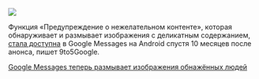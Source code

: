 <!--2025-08-16 14:35:41-->
<div class="yb">
  <div class="rss habr"><img src="https://habrastorage.org/getpro/habr/upload_files/8b3/523/4d1/8b35234d107a505a8a24420e95d610a7.jpg" /><p>Функция «Предупреждение о нежелательном контенте», которая обнаруживает и размывает изображения с деликатным содержанием, <a href="https://9to5google.com/2025/08/13/google-messages-sensitive-content-warnings-2/" rel="noopener noreferrer nofollow">стала доступна</a> в Google Messages на Android спустя 10 месяцев после анонса, пишет 9to5Google. </p> <a... <p class="titl"><a href="https://habr.com/ru/news/937714/?utm_source=habrahabr&utm_medium=rss&utm_campaign=937714">Google Messages теперь размывает изображения обнажённых людей</a></p></div>
</div>
